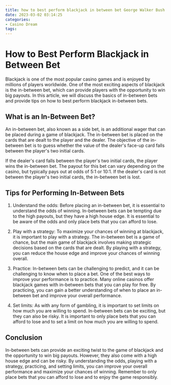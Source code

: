 ```yaml
---
title: how to best perform blackjack in between bet George Walker Bush
date: 2023-03-02 03:14:25
categories:
- Casino Dream
tags:
---
```

# How to Best Perform Blackjack in Between Bet

Blackjack is one of the most popular casino games and is enjoyed by millions of players worldwide. One of the most exciting aspects of blackjack is the in-between bet, which can provide players with the opportunity to win big payouts. In this article, we will discuss the basics of in-between bets and provide tips on how to best perform blackjack in-between bets.

## What is an In-Between Bet?

An in-between bet, also known as a side bet, is an additional wager that can be placed during a game of blackjack. The in-between bet is placed on the cards that are dealt to the player and the dealer. The objective of the in-between bet is to guess whether the value of the dealer's face-up card falls between the player's two initial cards.

If the dealer's card falls between the player's two initial cards, the player wins the in-between bet. The payout for this bet can vary depending on the casino, but typically pays out at odds of 5:1 or 10:1. If the dealer's card is not between the player's two initial cards, the in-between bet is lost.

## Tips for Performing In-Between Bets

1. Understand the odds: Before placing an in-between bet, it is essential to understand the odds of winning. In-between bets can be tempting due to the high payouts, but they have a high house edge. It is essential to be aware of the odds and only place bets that you can afford to lose.

2. Play with a strategy: To maximize your chances of winning at blackjack, it is important to play with a strategy. The in-between bet is a game of chance, but the main game of blackjack involves making strategic decisions based on the cards that are dealt. By playing with a strategy, you can reduce the house edge and improve your chances of winning overall.

3. Practice: In-between bets can be challenging to predict, and it can be challenging to know when to place a bet. One of the best ways to improve your performance is to practice. Many online casinos offer blackjack games with in-between bets that you can play for free. By practicing, you can gain a better understanding of when to place an in-between bet and improve your overall performance.

4. Set limits: As with any form of gambling, it is important to set limits on how much you are willing to spend. In-between bets can be exciting, but they can also be risky. It is important to only place bets that you can afford to lose and to set a limit on how much you are willing to spend.

## Conclusion

In-between bets can provide an exciting twist to the game of blackjack and the opportunity to win big payouts. However, they also come with a high house edge and can be risky. By understanding the odds, playing with a strategy, practicing, and setting limits, you can improve your overall performance and maximize your chances of winning. Remember to only place bets that you can afford to lose and to enjoy the game responsibly.